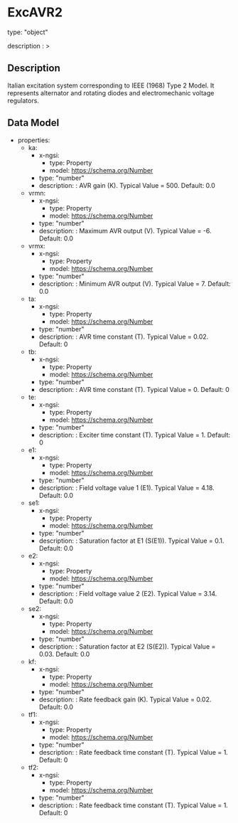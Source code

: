 # ExcAVR2
type: "object"
description : >
## Description
Italian excitation system corresponding to IEEE (1968) Type 2 Model. It represents alternator and rotating diodes and electromechanic voltage regulators.

## Data Model
  - properties:
    - ka:
      - x-ngsi:
        - type: Property
        - model: https://schema.org/Number
      - type: "number"
      - description: : AVR gain (K).  Typical Value = 500. Default: 0.0
    - vrmn:
      - x-ngsi:
        - type: Property
        - model: https://schema.org/Number
      - type: "number"
      - description: : Maximum AVR output (V).  Typical Value = -6. Default: 0.0
    - vrmx:
      - x-ngsi:
        - type: Property
        - model: https://schema.org/Number
      - type: "number"
      - description: : Minimum AVR output (V).  Typical Value = 7. Default: 0.0
    - ta:
      - x-ngsi:
        - type: Property
        - model: https://schema.org/Number
      - type: "number"
      - description: : AVR time constant (T).  Typical Value = 0.02. Default: 0
    - tb:
      - x-ngsi:
        - type: Property
        - model: https://schema.org/Number
      - type: "number"
      - description: : AVR time constant (T).  Typical Value = 0. Default: 0
    - te:
      - x-ngsi:
        - type: Property
        - model: https://schema.org/Number
      - type: "number"
      - description: : Exciter time constant (T).  Typical Value = 1. Default: 0
    - e1:
      - x-ngsi:
        - type: Property
        - model: https://schema.org/Number
      - type: "number"
      - description: : Field voltage value 1 (E1).  Typical Value = 4.18. Default: 0.0
    - se1:
      - x-ngsi:
        - type: Property
        - model: https://schema.org/Number
      - type: "number"
      - description: : Saturation factor at E1 (S(E1)).  Typical Value = 0.1. Default: 0.0
    - e2:
      - x-ngsi:
        - type: Property
        - model: https://schema.org/Number
      - type: "number"
      - description: : Field voltage value 2 (E2).  Typical Value = 3.14. Default: 0.0
    - se2:
      - x-ngsi:
        - type: Property
        - model: https://schema.org/Number
      - type: "number"
      - description: : Saturation factor at E2 (S(E2)).  Typical Value = 0.03. Default: 0.0
    - kf:
      - x-ngsi:
        - type: Property
        - model: https://schema.org/Number
      - type: "number"
      - description: : Rate feedback gain (K).  Typical Value = 0.02. Default: 0.0
    - tf1:
      - x-ngsi:
        - type: Property
        - model: https://schema.org/Number
      - type: "number"
      - description: : Rate feedback time constant (T).  Typical Value = 1. Default: 0
    - tf2:
      - x-ngsi:
        - type: Property
        - model: https://schema.org/Number
      - type: "number"
      - description: : Rate feedback time constant (T).  Typical Value = 1. Default: 0
